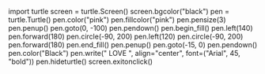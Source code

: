 import turtle
screen = turtle.Screen()
screen.bgcolor("black")
pen = turtle.Turtle()
pen.color("pink")
pen.fillcolor("pink")
pen.pensize(3)
pen.penup()
pen.goto(0, -100)
pen.pendown()
pen.begin_fill()
pen.left(140)
pen.forward(180)
pen.circle(-90, 200)
pen.left(120)
pen.circle(-90, 200)
pen.forward(180)
pen.end_fill()
pen.penup()
pen.goto(-15, 0)
pen.pendown()
pen.color("Black")
pen.write("   LOVE ", align="center", font=("Arial", 45, "bold"))
pen.hideturtle()
screen.exitonclick()

